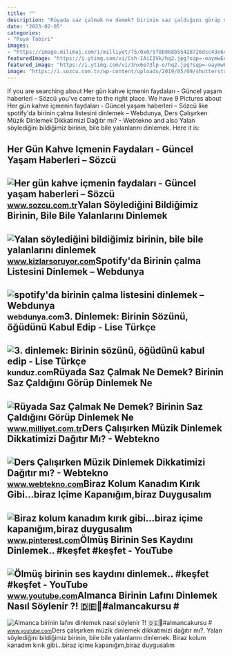 ```yaml
---
title: ""
description: "Rüyada saz çalmak ne demek? birinin saz çaldığını görüp dinlemek ne"
date: "2023-02-05"
categories:
- "Ruya Tabiri"
images:
- "https://image.milimaj.com/i/milliyet/75/0x0/5f8b968b55428726dcc43e6c.jpg"
featuredImage: "https://i.ytimg.com/vi/Csh-IAiIIVk/hq2.jpg?sqp=-oaymwEoCOADEOgC8quKqQMcGADwAQH4AYgFgAKACooCDAgAEAEYRyBhKGUwDw==&amp;rs=AOn4CLC3VJvm89Zk_-I4AKcaGL-_Yfpz6Q"
featured_image: "https://i.ytimg.com/vi/3nx6e73lp-o/hq2.jpg?sqp=-oaymwEoCOADEOgC8quKqQMcGADwAQH4Ac4FgAKACooCDAgAEAEYZSBUKFEwDw==&amp;rs=AOn4CLCbLRCLQOiQWwbbLQBUSkX-pqpc5A"
image: "https://i.sozcu.com.tr/wp-content/uploads/2019/05/09/shutterstock_286466765.jpg"
---
```


If you are searching about Her gün kahve içmenin faydaları - Güncel yaşam haberleri – Sözcü you've came to the right place. We have 9 Pictures about Her gün kahve içmenin faydaları - Güncel yaşam haberleri – Sözcü like spotify'da birinin çalma listesini dinlemek – Webdunya, Ders Çalışırken Müzik Dinlemek Dikkatimizi Dağıtır mı? - Webtekno and also Yalan söylediğini bildiğimiz birinin, bile bile yalanlarını dinlemek. Here it is:

Her Gün Kahve Içmenin Faydaları - Güncel Yaşam Haberleri – Sözcü
----------------------------------------------------------------

 ![Her gün kahve içmenin faydaları - Güncel yaşam haberleri – Sözcü](https://i.sozcu.com.tr/wp-content/uploads/2019/05/09/shutterstock_286466765.jpg) <small>www.sozcu.com.tr</small>Yalan Söylediğini Bildiğimiz Birinin, Bile Bile Yalanlarını Dinlemek
--------------------------------------------------------------------

 ![Yalan söylediğini bildiğimiz birinin, bile bile yalanlarını dinlemek](https://cf.kizlarsoruyor.com/q19590007/primary-share.png?13) <small>www.kizlarsoruyor.com</small>Spotify'da Birinin çalma Listesini Dinlemek – Webdunya
------------------------------------------------------

 ![spotify'da birinin çalma listesini dinlemek – Webdunya](https://webdunya.com/wp-content/uploads/2019/12/spotify-calismiyor-cozumu-768x432.jpg) <small>webdunya.com</small>3. Dinlemek: Birinin Sözünü, öğüdünü Kabul Edip - Lise Türkçe
-------------------------------------------------------------

 ![3. dinlemek: Birinin sözünü, öğüdünü kabul edip - Lise Türkçe](https://media.kunduz.com/media/question/seo/raw/20220430060301947451-1512297_AtR8FO3OL.jpg?h=512) <small>kunduz.com</small>Rüyada Saz Çalmak Ne Demek? Birinin Saz Çaldığını Görüp Dinlemek Ne
-------------------------------------------------------------------

 ![Rüyada Saz Çalmak Ne Demek? Birinin Saz Çaldığını Görüp Dinlemek Ne](https://image.milimaj.com/i/milliyet/75/0x0/5f8b968b55428726dcc43e6c.jpg) <small>www.milliyet.com.tr</small>Ders Çalışırken Müzik Dinlemek Dikkatimizi Dağıtır Mı? - Webtekno
-----------------------------------------------------------------

 ![Ders Çalışırken Müzik Dinlemek Dikkatimizi Dağıtır mı? - Webtekno](https://www.webtekno.com/images/editor/default/0003/46/3aedc0a2ffd3dc8832f53e530f1aead378e47e02.jpeg) <small>www.webtekno.com</small>Biraz Kolum Kanadım Kırık Gibi...biraz Içime Kapanığım,biraz Duygusalım
-----------------------------------------------------------------------

 ![Biraz kolum kanadım kırık gibi...biraz içime kapanığım,biraz duygusalım](https://i.pinimg.com/originals/18/66/37/1866376a18b02bea7ded3042a38bea24.jpg) <small>www.pinterest.com</small>Ölmüş Birinin Ses Kaydını Dinlemek.. #keşfet #keşfet - YouTube
--------------------------------------------------------------

 ![Ölmüş birinin ses kaydını dinlemek.. #keşfet #keşfet - YouTube](https://i.ytimg.com/vi/Csh-IAiIIVk/hq2.jpg?sqp=-oaymwEoCOADEOgC8quKqQMcGADwAQH4AYgFgAKACooCDAgAEAEYRyBhKGUwDw==&rs=AOn4CLC3VJvm89Zk_-I4AKcaGL-_Yfpz6Q) <small>www.youtube.com</small>Almanca Birinin Lafını Dinlemek Nasıl Söylenir ?! 🇩🇪🤯#almancakursu #
--------------------------------------------------------------------

 ![Almanca birinin lafını dinlemek nasıl söylenir ?! 🇩🇪🤯#almancakursu #](https://i.ytimg.com/vi/3nx6e73lp-o/hq2.jpg?sqp=-oaymwEoCOADEOgC8quKqQMcGADwAQH4Ac4FgAKACooCDAgAEAEYZSBUKFEwDw==&rs=AOn4CLCbLRCLQOiQWwbbLQBUSkX-pqpc5A) <small>www.youtube.com</small>Ders çalışırken müzik dinlemek dikkatimizi dağıtır mı?. Yalan söylediğini bildiğimiz birinin, bile bile yalanlarını dinlemek. Biraz kolum kanadım kırık gibi...biraz içime kapanığım,biraz duygusalım
